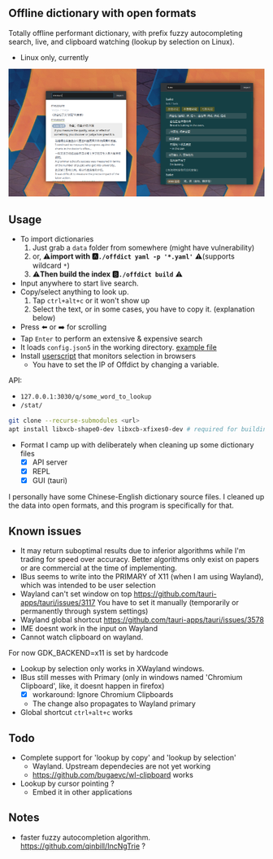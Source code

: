 ## Offline dictionary with open formats

Totally offline performant dictionary, with prefix fuzzy autocompleting search, live, and clipboard watching (lookup by selection on Linux).

- Linux only, currently

<img src="./img/screenshot.png" width="50%"><img src="./img/screenshot-dark.png" width="50%">


## Usage

- To import dictionaries 
    1. Just grab a `data` folder from somewhere (might have vulnerability)
    2. or, ⚠️**import with 🅰️`./offdict yaml -p '*.yaml'`** ⚠️(supports wildcard `*`) 
    3. ⚠️**Then build the index 🅱️`./offdict build`** ⚠️
- Input anywhere to start live search.
- Copy/select anything to look up.
    1. Tap `ctrl+alt+c` or it won't show up
    2. Select the text, or in some cases, you have to copy it. (explanation below)
- Press ⬅️ or ➡️ for scrolling
- Tap `Enter` to perform an extensive & expensive search
- It loads `config.json5` in the working directory. [example file](config.json5)
- Install [userscript](./offdict-userscript.js) that monitors selection in browsers
    - You have to set the IP of Offdict by changing a variable.

API: 
- `127.0.0.1:3030/q/some_word_to_lookup`
- `/stat/`

```sh
git clone --recurse-submodules <url>
apt install libxcb-shape0-dev libxcb-xfixes0-dev # required for building clipboard-master
```

- Format I camp up with deliberately when cleaning up some dictionary files
    - [x] API server
    - [x] REPL
    - [x] GUI (tauri)

I personally have some Chinese-English dictionary source files. I cleaned up the data into open formats, and this program is specifically for that.

## Known issues

- It may return suboptimal results due to inferior algorithms while I'm trading for speed over accuracy. Better algorithms only exist on papers or are commercial at the time of implementing. 
- IBus seems to write into the PRIMARY of X11 (when I am using Wayland), which was intended to be user selection
- Wayland can't set window on top https://github.com/tauri-apps/tauri/issues/3117 You have to set it manually (temporarily or permanently through system settings)
- Wayland global shortcut https://github.com/tauri-apps/tauri/issues/3578
- IME doesnt work in the input on Wayland 
- Cannot watch clipboard on wayland.

For now GDK_BACKEND=x11 is set by hardcode

- Lookup by selection only works in XWayland windows.
- IBus still messes with Primary (only in windows named 'Chromium Clipboard', like, it doesnt happen in firefox) 
    - [x] workaround: Ignore Chromium Clipboards 
    - The change also propagates to Wayland primary
- Global shortcut `ctrl+alt+c` works

## Todo

- Complete support for 'lookup by copy' and 'lookup by selection'
    - Wayland. Upstream dependecies are not yet working
    - https://github.com/bugaevc/wl-clipboard works
- Lookup by cursor pointing ?
    - Embed it in other applications 


## Notes 

- faster fuzzy autocompletion algorithm. https://github.com/qinbill/IncNgTrie ?
